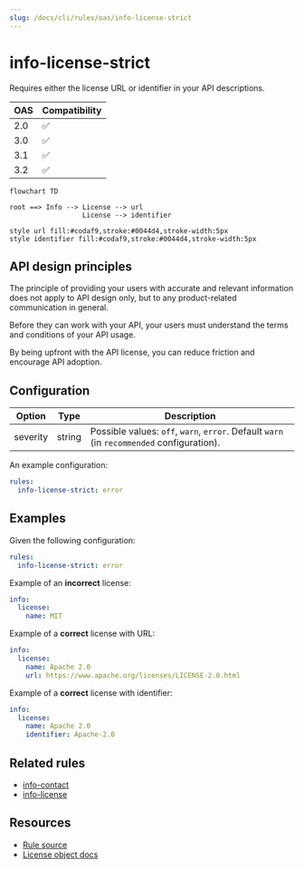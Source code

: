 ```yaml
---
slug: /docs/cli/rules/oas/info-license-strict
---
```


# info-license-strict

Requires either the license URL or identifier in your API descriptions.

| OAS | Compatibility |
| --- | ------------- |
| 2.0 | ✅            |
| 3.0 | ✅            |
| 3.1 | ✅            |
| 3.2 | ✅            |

```mermaid
flowchart TD

root ==> Info --> License --> url
                  License --> identifier

style url fill:#codaf9,stroke:#0044d4,stroke-width:5px
style identifier fill:#codaf9,stroke:#0044d4,stroke-width:5px
```

## API design principles

The principle of providing your users with accurate and relevant information does not apply to API design only, but to any product-related communication in general.

Before they can work with your API, your users must understand the terms and conditions of your API usage.

By being upfront with the API license, you can reduce friction and encourage API adoption.

## Configuration

| Option   | Type   | Description                                                                               |
| -------- | ------ | ----------------------------------------------------------------------------------------- |
| severity | string | Possible values: `off`, `warn`, `error`. Default `warn` (in `recommended` configuration). |

An example configuration:

```yaml
rules:
  info-license-strict: error
```

## Examples

Given the following configuration:

```yaml
rules:
  info-license-strict: error
```

Example of an **incorrect** license:

```yaml Object example
info:
  license:
    name: MIT
```

Example of a **correct** license with URL:

```yaml Object example
info:
  license:
    name: Apache 2.0
    url: https://www.apache.org/licenses/LICENSE-2.0.html
```

Example of a **correct** license with identifier:

```yaml Object example
info:
  license:
    name: Apache 2.0
    identifier: Apache-2.0
```

## Related rules

- [info-contact](./info-contact.md)
- [info-license](./info-license.md)

## Resources

- [Rule source](https://github.com/Redocly/redocly-cli/blob/main/packages/core/src/rules/common/info-license-strict.ts)
- [License object docs](https://redocly.com/docs/openapi-visual-reference/license/)
